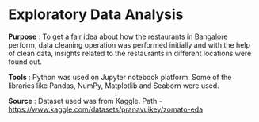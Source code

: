 # Exploratory Data Analysis

**Purpose** : To get a fair idea about how the restaurants in Bangalore perform, data cleaning operation was performed initially and with the help of clean data, insights related to the restaurants in different locations were found out. <br>

**Tools** : Python was used on Jupyter notebook platform. Some of the libraries like Pandas, NumPy, Matplotlib and Seaborn were used. <br>

**Source** : Dataset used was from Kaggle. Path - https://www.kaggle.com/datasets/pranavuikey/zomato-eda
